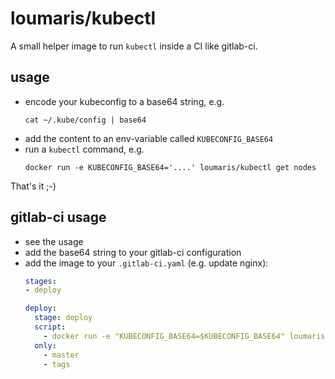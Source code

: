 # loumaris/kubectl

A small helper image to run `kubectl` inside a CI like gitlab-ci.

## usage

* encode your kubeconfig to a base64 string, e.g.
  ```shell
  cat ~/.kube/config | base64
  ```
* add the content to an env-variable called `KUBECONFIG_BASE64`
* run a `kubectl` command, e.g.
  ```shell
  docker run -e KUBECONFIG_BASE64='....' loumaris/kubectl get nodes
  ```

That's it ;-)

## gitlab-ci usage

* see the usage
* add the base64 string to your gitlab-ci configuration
* add the image to your `.gitlab-ci.yaml` (e.g. update nginx):
  ```yaml
  stages:
  - deploy

  deploy:
    stage: deploy
    script:
      - docker run -e "KUBECONFIG_BASE64=$KUBECONFIG_BASE64" loumaris/kubectl set image deployment/nginx-deployment nginx=nginx:1.16.1 --record
    only:
      - master
      - tags
  ```